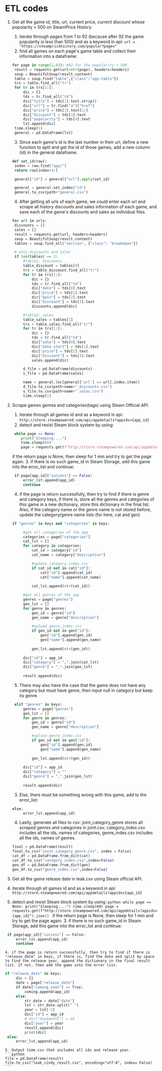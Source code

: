 # ETL codes
1. Get all the game id, title, url, current price, current discount whose popularity > 500 on SteamPrice History.
   1. iterate through pages from 1 to 92 (because after 92 the game popularity is less than 500) and as a keyword in api: ```url = "https://steampricehistory.com/popular?page="```
   2. find all games on each page's game table and collect their information into a dataframe:
   ```python
   for page in range(1,93): #92 for the popularity > 500
    result = requests.get(url+str(page), headers=headers)
    soup = BeautifulSoup(result.content)
    table = soup.find("table",{"class":"app-table"})
    trs = table.find_all("tr")
    for tr in trs[1:]:
        dic = {}
        tds = tr.find_all("td")
        dic["title"] = tds[1].text.strip()
        dic["url"] = tr.find("a")["href"]
        dic["price"] = tds[2].text[1:]
        dic["discount"] = tds[3].text
        dic["popularity"] = tds[4].text
        lst.append(dic)
    time.sleep(1)
    general = pd.DataFrame(lst)
   ```
   3. Since each game's id is the last number in their url, define a new function to split and get the id of those games, add a new column (id) in the general dataframe.
   ```python
   def set_id(row):
    index = row.find("app/")
    return row[index+4:]
   
    general["id"] = general["url"].apply(set_id)
   
    general = general.set_index("id")
    general.to_csv(path+"general.csv")
   ```
   4. After getting all urls of each game, we could enter each url and scrape all history discounts and sales information of each game, and save each of the game's discounts and sales as individual files.
   ```python
   for url in urls:
    discounts = []
    sales = []
    result = requests.get(url, headers=headers)
    soup = BeautifulSoup(result.content)
    tables = soup.find_all("section", {"class": "breakdown"})
   
    # only discounts and sales
    if len(tables) == 2:
        #table1: discounts
        table_discount = tables[0]
        trs = table_discount.find_all("tr")
        for tr in trs[1:]:
            dic = {}
            tds = tr.find_all("td")
            dic["date"] = tds[0].text
            dic["price"] = tds[1].text
            dic["gain"] = tds[2].text
            dic["discount"] = tds[3].text
            discounts.append(dic)
   
        #table2: sales
        table_sales = tables[1]
        trs = table_sales.find_all("tr")
        for tr in trs[1:]:
            dic = {}
            tds = tr.find_all("td")
            dic["sale"] = tds[0].text
            dic["date start"] = tds[1].text
            dic["price"] = tds[2].text
            dic["discount"] = tds[3].text
            sales.append(dic)
   
        d_file = pd.DataFrame(discounts)
        s_file = pd.DataFrame(sales)
   
        name = general.loc[general['url'] == url].index.item()
        d_file.to_csv(path+name+"_discounts.csv")
        s_file.to_csv(path+name+"_sales.csv")
        time.sleep(1)
   ```

2. Scrape games genres and categories(tags) using Steam Official API.
   1. iterate through all games id and as a keyword in api: ```http://store.steampowered.com/api/appdetails?appids={app_id}```
   2. detect and resist Steam block system by using:
    ```python
     while page == None:
        print("Sleeping....")
        time.sleep(60)
        page = requests.get(f"http://store.steampowered.com/api/appdetails?appids={app_id}").json()
    ```
    if the return page is None, then sleep for 1 min and try to get the page again.
    3. if there is no such game_id in Steam Storage, add this game into the error_list and continue:
   ```python
    if page[app_id]["success"] == False:
        error_lst.append(app_id)
        continue
   ```
    4. if the page is return successfully, then try to find if there is genre and category keys, if there is, store all the genres and categories of this game in a new dictionary, store this dictionary in the final list. Also, if the category name or the genre name is not stored before, update the category/genre name lists (for here, cat and gen)
   ```python
   if "genres" in keys and "categories" in keys:
   
        #get all categories of the app
        categories = page["categories"]
        cat_lst = []
        for category in categories:
            cat_id = category["id"] 
            cat_name = category["description"] 
   
            #update category_index.csv
            if cat_id not in cat["id"]:
                cat["id"].append(cat_id)
                cat["name"].append(cat_name)
            
            cat_lst.append(str(cat_id))
   
        #get all genres of the app
        genres = page["genres"]
        gen_lst = []
        for genre in genres:
            gen_id = genre["id"] 
            gen_name = genre["description"] 
   
            #upload genre_index.csv
            if gen_id not in gen["id"]:
                gen["id"].append(gen_id)
                gen["name"].append(gen_name)
            
            gen_lst.append(str(gen_id))
        
        dic["id"] = app_id
        dic["category"] = ",".join(cat_lst)
        dic["genre"] = ",".join(gen_lst)
        
        result.append(dic)
   ```
    5. There may also have the case that the game does not have any category but must have genre, then input null in category but keep its genre.
   ```python
    elif "genres" in keys:
        genres = page["genres"]
        gen_lst = []
        for genre in genres:
            gen_id = genre["id"] 
            gen_name = genre["description"] 
   
            #upload genre_index.csv
            if gen_id not in gen["id"]:
                gen["id"].append(gen_id)
                gen["name"].append(gen_name)
            
            gen_lst.append(str(gen_id))
    
        dic["id"] = app_id
        dic["category"] = ""
        dic["genre"] = ",".join(gen_lst)
        
        result.append(dic)
   ```
   3. Else, there must be something wrong with this game, add to the error_list:
   ```python
   else:
        error_lst.append(app_id)
   ```
   4. Lastly, generate all files to csv: joint_category_genre stores all scraped genres and categories in joint.csv, category_index.csv includes all the ids, names of categories, genre_index.csv includes all the ids, names of genres.
    ```python
    final = pd.DataFrame(result)
    final.to_csv("joint_category_genre.csv", index = False)
    cat_df = pd.DataFrame.from_dict(cat)
    cat_df.to_csv("category_index.csv",index=False)
    gen_df = pd.DataFrame.from_dict(gen)
    gen_df.to_csv("genre_index.csv",index=False)
    ```


3.  Get all the game release date in leak.csv using Steam official API.
   1. iterate through all games id and as a keyword in api: ```http://store.steampowered.com/api/appdetails?appids={app_id}```
   2. detect and resist Steam block system by using:
    ```python
     while page == None:
        print("Sleeping....")
        time.sleep(60)
        page = requests.get(f"http://store.steampowered.com/api/appdetails?appids={app_id}").json()
    ```
    if the return page is None, then sleep for 1 min and try to get the page again.
    3. if there is no such game_id in Steam Storage, add this game into the error_list and continue:
   ```python
    if page[app_id]["success"] == False:
        error_lst.append(app_id)
        continue
   ```
    4. if the page is return successfully, then try to find if there is "release_date" in keys, if there is, find the date and split by space to find the release year, append the dictionary in the final result list. If not, then add the game into the error list.
   ```python
   if "release_date" in keys:
        dic = {}
        date = page["release_date"]
        if date["coming_soon"] == True:
            coming.append(app_id)
        else:
            str_date = date["date"]
            lst = str_date.split(" ")
            year = lst[-1]
            dic["id"] = app_id
            # dic["day&month"] = md
            dic["year"] = year
            result.append(dic)
            print(dic)
    else:
        error_lst.append(app_id)
   ```
    5. Output time.csv that includes all ids and release year.
    ```python
    file = pd.DataFrame(result)
    file.to_csv("leak_cindy_result.csv", encoding="utf-8", index= False)
    ```
